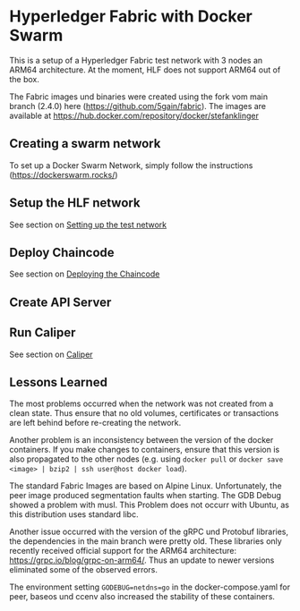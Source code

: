 # Hyperledger Fabric with Docker Swarm 

This is a setup of a Hyperledger Fabric test network with 3 nodes an ARM64 architecture. At the moment, HLF does not support ARM64 out of the box. 

The Fabric images und binaries were created using the fork vom main branch (2.4.0) here (https://github.com/5gain/fabric). The images are available at https://hub.docker.com/repository/docker/stefanklinger

## Creating a swarm network

To set up a Docker Swarm Network, simply follow the instructions (https://dockerswarm.rocks/)

## Setup the HLF network

See section on [Setting up the test network](test-network/README.md)

## Deploy Chaincode

See section on [Deploying the Chaincode](chaincode/README.md)

## Create API Server


## Run Caliper

See section on [Caliper](caliper-workspace/README.md)

## Lessons Learned

The most problems occurred when the network was not created from a clean state. Thus ensure that no old volumes, certificates or transactions are left behind before re-creating the network.

Another problem is an inconsistency between the version of the docker containers. If you make changes to containers, ensure that this version is also propagated to the other nodes (e.g. using ``docker pull`` or ``docker save <image> | bzip2 | ssh user@host docker load``).

The standard Fabric Images are based on Alpine Linux. Unfortunately, the peer image produced segmentation faults when starting. The GDB Debug showed a problem with musl. This Problem does not occurr with Ubuntu, as this distribution uses standard libc.

Another issue occurred with the version of the gRPC und Protobuf libraries, the dependencies in the main branch were pretty old. These libraries only recently received official support for the ARM64 architecture: https://grpc.io/blog/grpc-on-arm64/. Thus an update to newer versions eliminated some of the observed errors.

The environment setting ``GODEBUG=netdns=go`` in the docker-compose.yaml for peer, baseos und ccenv also increased the stability of these containers.

